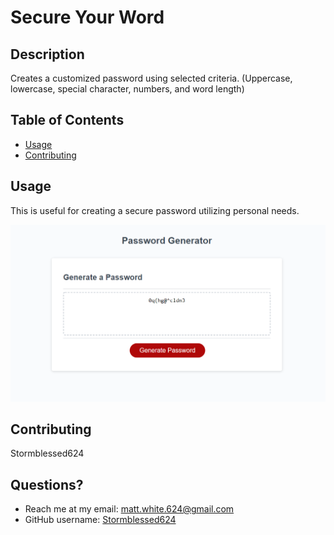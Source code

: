 
  # Secure Your Word
  

  ## Description
  Creates a customized password using selected criteria. (Uppercase, lowercase, special character, numbers, and word length)

  ## Table of Contents
  * [Usage](#usage)
  * [Contributing](#contributing)
  
  ## Usage
  This is useful for creating a secure password utilizing personal needs.

  ![alt text](assets/Password-Generator.png)

  ## Contributing
  Stormblessed624

  ## Questions?
  - Reach me at my email: matt.white.624@gmail.com
  - GitHub username: [Stormblessed624](https://github.com/Stormblessed624/)

  

